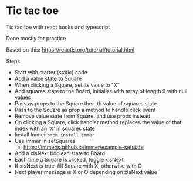 # Tic tac toe

Tic tac toe with react hooks and typescript

Done mostly for practice

Based on this: https://reactjs.org/tutorial/tutorial.html

Steps

- Start with starter (static) code
- Add a value state to Square
- When clicking a Square, set its value to "X"
- Add squares state to the Board, initialize with array of length 9 with null values
- Pass as props to the Square the i-th value of squares state
- Pass to the Square as prop a method to handle click event
- Remove value state from Square, and use props instead
- On clicking a Square, click handler method replaces the value of that index with an 'X' in squares state
- Install Immer `pnpm install immer`
- Use immer in setSquares
  - https://immerjs.github.io/immer/example-setstate
- Add a xIsNext boolean state to Board
- Each time a Square is clicked, toggle xIsNext
- If xIsNext is true, fill Square with X, otherwise with O
- Next player message is X or O depending on xIsNext value